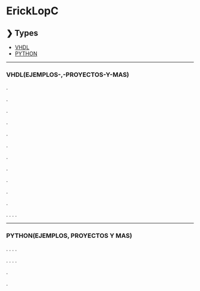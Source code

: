 # ErickLopC


## ❯ Types

* [VHDL](#EJEMPLOS-,-PROYECTOS-Y-MAS)
* [PYTHON](#EJEMPLOS-PROYECTOS-Y-MAS)

***
### VHDL(EJEMPLOS-,-PROYECTOS-Y-MAS)
>


.

.

.

.

.

.

.

.

.

.

.

.
.
.
.
***
### PYTHON(EJEMPLOS, PROYECTOS Y MAS)
>

.
.
.
.

.
.
.
.

.


.
